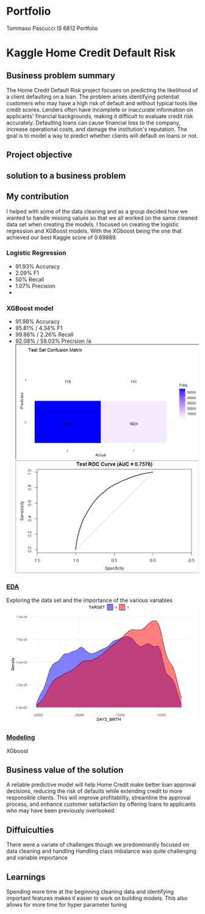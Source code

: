 # Portfolio
Tommaso Pascucci
IS 6812 Portfolio

# Kaggle Home Credit Default Risk
## Business problem summary
The Home Credit Default Risk project focuses on predicting the likelihood of a client defaulting on a loan. The problem arises identifying potential customers who may have a high risk of default and without typical tools like credit scores. Lenders often have incomplete or inaccurate information on applicants' financial backgrounds, making it difficult to evaluate credit risk accurately. Defaulting loans can cause financial loss to the company, increase operational costs, and damage the institution's reputation. The goal is to model a way to predict whether clients will default on loans or not.

## Project objective

## solution to a business problem

## My contribution
I helped with some of the data cleaning and as a group decided how we wanted to handle missing values so that we all worked on the same cleaned data set when creating the models. I focused on creating the logistic regression and XGBoost models. With the XGboost being the one that achieved our best Kaggle score of 0.69889.

### Logistic Regression
* 91.93% Accuracy
* 2.09% F1
* 50% Recall
* 1.07% Precision
* 
### XGBoost model
* 91.98% Accuracy
* 95.81% / 4.34% F1
* 99.86% / 2.26% Recall
* 92.08% / 58.03% Precision /a
![](/images/matrix.png)
![](/images/AUC.png)

### [EDA](https://github.com/TommasoPascucci/Portfolio/blob/main/EDA.Rmd)
Exploring the data set and the importance of the various variables
![](/images/Age.png)

### [Modeling](https://github.com/TommasoPascucci/Portfolio/blob/main/practiceProjectModeling2.Rmd)
XGboost

## Business value of the solution
A reliable predictive model will help Home Credit make better loan approval decisions, reducing the risk of defaults while extending credit to more responsible clients. This will improve profitability, streamline the approval process, and enhance customer satisfaction by offering loans to applicants who may have been previously overlooked.

## Diffuiculties
There were a variate of challenges though we predominantly focused on data cleaning and handling 
Handling class imbalance was quite challenging  and variable importance

## Learnings
Spending more time at the beginning cleaning data and identifying important features makes it easier to work on building models. This also allows for more time for hyper parameter tuning 


